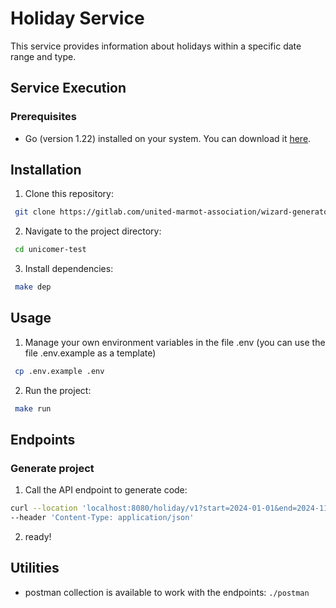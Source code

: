 # Holiday Service

This service provides information about holidays within a specific date range and type.

## Service Execution

### Prerequisites

- Go (version 1.22) installed on your system. You can download it [here](https://golang.org/dl/).

## Installation

1. Clone this repository:

```bash
 git clone https://gitlab.com/united-marmot-association/wizard-generator.git
```

2. Navigate to the project directory:

```bash
 cd unicomer-test
```

3. Install dependencies:

```bash
 make dep
```


## Usage 

1. Manage your own environment variables in the file .env (you can use the file .env.example as a template)

```bash
 cp .env.example .env
```

2. Run the project:

```bash
 make run
```

## Endpoints
### Generate project

1. Call the API endpoint to generate code:

```bash
curl --location 'localhost:8080/holiday/v1?start=2024-01-01&end=2024-11-30&type=Religioso' \
--header 'Content-Type: application/json'
```

2. ready!

##  Utilities

- postman collection is available to work with the endpoints: `./postman`


